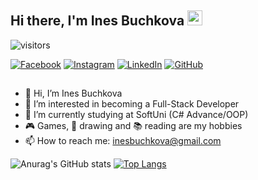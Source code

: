## Hi there, I'm Ines Buchkova <img src="https://media.giphy.com/media/hvRJCLFzcasrR4ia7z/giphy.gif" width="24px" height="24px">

![visitors](https://visitor-badge.glitch.me/badge?page_id=Buchkova)


[![Facebook](https://img.shields.io/badge/-Facebook-00B2FF?style=flat-square&logo=Facebook&logoColor=white)](https://www.facebook.com/profile.php?id=100077433111172/)
[![Instagram](https://img.shields.io/badge/-Instagram-e4405f?style=flat-square&logo=Instagram&logoColor=white)](https://www.instagram.com/ines.buchkova/) 
[![LinkedIn](https://img.shields.io/badge/-LinkedIn-0e76a8?style=flat-square&logo=Linkedin&logoColor=white)](https://www.linkedin.com/in/ines-buchkova-096a7b243/) 
[![GitHub](https://img.shields.io/badge/-Github-000000?style=flat-square&logo=Github&logoColor=white)](https://github.com/Buchkova/)

##

- 👋 Hi, I’m Ines Buchkova
- 👀 I’m interested in becoming a Full-Stack Developer
- 🌱 I’m currently studying at SoftUni (C# Advance/OOP)
- 🎮 Games, 🎨 drawing and 📚 reading are my hobbies
- 📫 How to reach me: inesbuchkova@gmail.com

![Anurag's GitHub stats](https://github-readme-stats.vercel.app/api?username=Buchkova&theme=synthwave&show_icons=true) [![Top Langs](https://github-readme-stats.vercel.app/api/top-langs/?username=Buchkova&layout=compact)](https://github.com/Buchkova/github-readme-stats)

